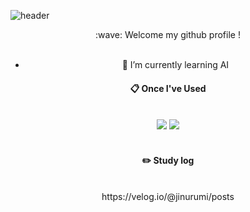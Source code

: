 ![header](https://capsule-render.vercel.app/api?type=waving)
<div align="center"> 
:wave: Welcome my github profile !


 <br/>
 <br/>

- 🌱 I’m currently learning AI
####  :clipboard: Once I've Used 
  
 <br/>
  
<img src="https://img.shields.io/badge/PYTHON-007396?style=for-the-badge&logo=PYTHON&logoColor=white">
<img src="https://img.shields.io/badge/MySQL-F7DF1E?style=for-the-badge&logo=MySQL&logoColor=white">

 
   <br/>
   <br/>
 
#### :pencil2: Study log
 
  <br/>
https://velog.io/@jinurumi/posts

  <br/>

  


</div>








<!--
![Top Langs](https://github-readme-stats.vercel.app/api/top-langs/?username=jinurumi&layout=compact)
**jinurumi/jinurumi** is a ✨ _special_ ✨ repository because its `README.md` (this file) appears on your GitHub profile.


- 🔭 I’m currently working on ...
- 🌱 I’m currently learning ...
- 👯 I’m looking to collaborate on ...
- 🤔 I’m looking for help with ...
- 💬 Ask me about ...
- 📫 How to reach me: ...
- 😄 Pronouns: ...
- ⚡ Fun fact: ...
-->
</div>
